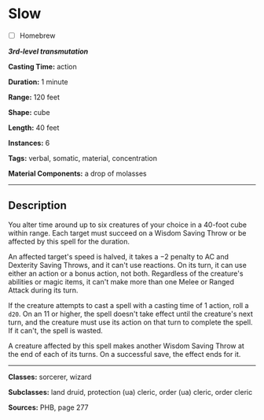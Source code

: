 # Slow

- [ ] Homebrew

***3rd-level transmutation***

**Casting Time:** action

**Duration:** 1 minute

**Range:** 120 feet

**Shape:** cube

**Length:** 40 feet

**Instances:** 6

**Tags:** verbal, somatic, material, concentration

**Material Components:** a drop of molasses

---

## Description
You alter time around up to six creatures of your choice in a 40-foot cube within range.
Each target must succeed on a Wisdom Saving Throw or be affected by this spell for the duration.

An affected target's speed is halved, it takes a −2 penalty to AC and Dexterity Saving Throws, and it can't use reactions.
On its turn, it can use either an action or a bonus action, not both.
Regardless of the creature's abilities or magic items, it can't make more than one Melee or Ranged Attack during its turn.

If the creature attempts to cast a spell with a casting time of 1 action, roll a `d20`.
On an 11 or higher, the spell doesn't take effect until the creature's next turn, and the creature must use its action on that turn to complete the spell.
If it can't, the spell is wasted.

A creature affected by this spell makes another Wisdom Saving Throw at the end of each of its turns.
On a successful save, the effect ends for it.

---

**Classes:** sorcerer, wizard

**Subclasses:** land druid, protection (ua) cleric, order (ua) cleric, order cleric

**Sources:** PHB, page 277
